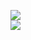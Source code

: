 [![](https://img.shields.io/badge/Made%20With-Github%20Spray-lightgrey.svg?style=for-the-badge&logo=github)](https://github.com/Annihil/github-spray#24069)  
[![](https://i.imgur.com/2DrTn0Z.gif)](https://github.com/Annihil/github-spray)